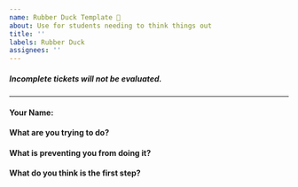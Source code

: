 ```yaml
---
name: Rubber Duck Template 🦆
about: Use for students needing to think things out
title: ''
labels: Rubber Duck
assignees: ''
---
```


##### _Incomplete tickets will not be evaluated._

---

#### Your Name:

#### What are you trying to do?

#### What is preventing you from doing it?

#### What do you think is the first step?

> >
